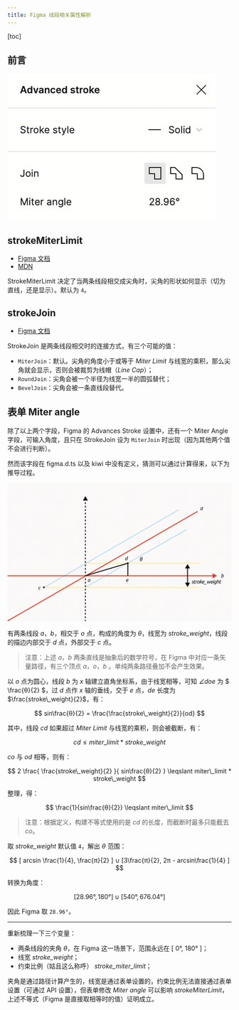 ```yaml
---
title: Figma 线段相关属性解析
---
```


[toc]

## 前言

![Advanced stroke 属性](./assets//property.png)

## strokeMiterLimit

- [Figma 文档](https://www.figma.com/plugin-docs/api/LineNode/#strokemiterlimit)
- [MDN](https://developer.mozilla.org/en-US/docs/Web/SVG/Attribute/stroke-miterlimit)

StrokeMiterLimit 决定了当两条线段相交成尖角时，尖角的形状如何显示（切为直线，还是显示）。默认为 `4`。

## strokeJoin

- [Figma 文档](https://www.figma.com/plugin-docs/api/StrokeJoin/)

StrokeJoin 是两条线段相交时的连接方式，有三个可能的值：

- `MiterJoin`：默认。尖角的角度小于或等于 *Miter Limit* 与线宽的乘积，那么尖角就会显示，否则会被裁剪为线帽（*Line Cap*）；
- `RoundJoin`：尖角会被一个半径为线宽一半的圆弧替代；
- `BevelJoin`：尖角会被一条直线段替代。

## 表单 Miter angle

除了以上两个字段，Figma 的 Advances Stroke 设置中，还有一个 Miter Angle 字段，可输入角度，且只在 StrokeJoin 设为 `MiterJoin` 时出现（因为其他两个值不会进行判断）。

然而该字段在 figma.d.ts 以及 kiwi 中没有定义，猜测可以通过计算得来，以下为推导过程。

![image.png](./assets/axis.png)

有两条线段 *a*，*b*，相交于 *o* 点，构成的角度为 *θ*，线宽为 *stroke_weight*，线段的描边内部交于 *d* 点，外部交于 *c* 点。

> 注意：上述 *a*，*b* 两条直线是抽象后的数学符号，在 Figma 中对应一条矢量路径，有三个顶点 *a*，*o*，*b* 。单纯两条路径叠加不会产生效果。

以 *o* 点为圆心，线段 *b* 为 *x* 轴建立直角坐标系，由于线宽相等，可知 *∠doe* 为 $ \frac{θ}{2} $，过 *d* 点作 *x* 轴的垂线，交于 *e* 点，*de* 长度为 $\frac{stroke\_weight}{2}$，有：

$$
sin\frac{θ}{2} = \frac{\frac{stroke\_weight}{2}}{od}
$$

其中，线段 *cd* 如果超过 *Miter Limit* 与线宽的乘积，则会被截断，有：

$$
cd \leqslant miter\_limit * stroke\_weight
$$

*co* 与 *od* 相等，则有：

$$
2 \frac{ \frac{stroke\_weight}{2} }{ sin\frac{θ}{2} } \leqslant miter\_limit * stroke\_weight
$$

整理，得：

$$
\frac{1}{sin\frac{θ}{2}} \leqslant miter\_limit
$$

> 注意：根据定义，构建不等式使用的是 *cd* 的长度，而截断时最多只能截去 *co*。

取 *stroke_weight* 默认值 `4`，解出 *θ* 范围：

$$
[ arcsin \frac{1}{4}, \frac{π}{2} ] ∪ [3\frac{π}{2}, 2π - arcsin\frac{1}{4} ]
$$

转换为角度：

$$
[28.96°, 180°]∪[540°, 676.04°]
$$

因此 Figma 取 `28.96°`。

---

重新梳理一下三个变量：

- 两条线段的夹角 *θ*，在 Figma 这一场景下，范围永远在 [ 0°, 180° ]；
- 线宽 *stroke_weight*；
- 约束比例（姑且这么称呼） *stroke_miter_limit*；

夹角是通过路径计算产生的，线宽是通过表单设置的，约束比例无法直接通过表单设置（可通过 API 设置），但表单修改 *Miter angle* 可以影响 *strokeMiterLimit*，上述不等式（Figma 是直接取相等时的值）证明成立。

